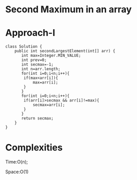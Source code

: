 # Second Maximum in an array

# Approach-I

```
class Solution {
    public int secondLargestElement(int[] arr) {
       int max=Integer.MIN_VALUE;
       int prev=0;
       int secmax=-1;
       int n=arr.length;
       for(int i=0;i<n;i++){
        if(max<arr[i]){
            max=arr[i];
        }
       }
       for(int i=0;i<n;i++){
        if(arr[i]>secmax && arr[i]!=max){
            secmax=arr[i];
        }
       }
       return secmax;
    }
}
```
# Complexities

Time:O(n);

Space:O(1)


